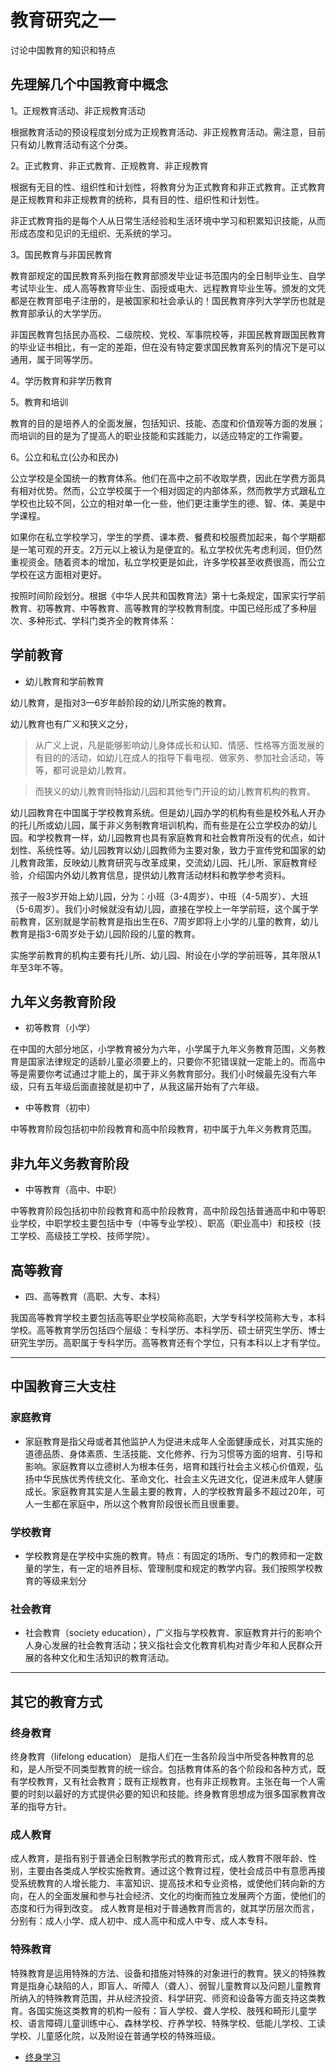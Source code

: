 # 教育研究之一

讨论中国教育的知识和特点

## 先理解几个中国教育中概念

1。正规教育活动、非正规教育活动

根据教育活动的预设程度划分成为正规教育活动、非正规教育活动。需注意，目前只有幼儿教育活动有这个分类。

2。正式教育、非正式教育、正规教育、非正规教育

根据有无目的性、组织性和计划性，将教育分为正式教育和非正式教育。正式教育是正规教育和非正规教育的统称，具有目的性、组织性和计划性。

非正式教育指的是每个人从日常生活经验和生活环境中学习和积累知识技能，从而形成态度和见识的无组织、无系统的学习。

3。国民教育与非国民教育

教育部规定的国民教育系列指在教育部颁发毕业证书范围内的全日制毕业生、自学考试毕业生、成人高等教育毕业生、函授或电大、远程教育毕业生等。颁发的文凭都是在教育部电子注册的，是被国家和社会承认的！国民教育序列大学学历也就是教育部承认的大学学历。

非国民教育包括民办高校、二级院校、党校、军事院校等，非国民教育跟国民教育的毕业证书相比，有一定的差距，但在没有特定要求国民教育系列的情况下是可以通用，属于同等学历。

4。学历教育和非学历教育

5。教育和培训

教育的目的是培养人的全面发展，包括知识、技能、态度和价值观等方面的发展；而培训的目的是为了提高人的职业技能和实践能力，以适应特定的工作需要。

6。公立和私立(公办和民办)

公立学校是全国统一的教育体系。他们在高中之前不收取学费，因此在学费方面具有相对优势。然而，公立学校属于一个相对固定的内部体系，然而教学方式跟私立学校也比较不同，公立的相对单一化一些，他们更注重学生的德、智、体、美是中学课程。

如果你在私立学校学习，学生的学费、课本费、餐费和校服费加起来，每个学期都是一笔可观的开支。2万元以上被认为是便宜的。私立学校优先考虑利润，但仍然重视资金。随着资本的增加，私立学校更是如此，许多学校甚至收费很高，而公立学校在这方面相对更好。

按照时间阶段划分。根据《中华人民共和国教育法》第十七条规定，国家实行学前教育、初等教育、中等教育、高等教育的学校教育制度。中国已经形成了多种层次、多种形式、学科门类齐全的教育体系：

## 学前教育

* 幼儿教育和学前教育

幼儿教育，是指对3—6岁年龄阶段的幼儿所实施的教育。

幼儿教育也有广义和狭义之分，

> 从广义上说，凡是能够影响幼儿身体成长和认知、情感、性格等方面发展的有目的的活动，如幼儿在成人的指导下看电视、做家务、参加社会活动，等等，都可说是幼儿教育。

> 而狭义的幼儿教育则特指幼儿园和其他专门开设的幼儿教育机构的教育。

幼儿园教育在中国属于学校教育系统。但是幼儿园办学的机构有些是校外私人开办的托儿所或幼儿园，属于非义务制教育培训机构，而有些是在公立学校办的幼儿园。和学校教育一样，幼儿园教育也具有家庭教育和社会教育所没有的优点，如计划性、系统性等。幼儿园教育以幼儿园教师为主要对象，致力于宣传党和国家的幼儿教育政策，反映幼儿教育研究与改革成果，交流幼儿园、托儿所、家庭教育经验，介绍国内外幼儿教育信息，提供幼儿教育活动材料和教学参考资料。

孩子一般3岁开始上幼儿园，分为：小班（3-4周岁）、中班（4-5周岁）、大班（5-6周岁）。我们小时候就没有幼儿园，直接在学校上一年学前班，这个属于学前教育，区别就是学前教育是指出生在6、7周岁即将上小学的儿童的教育，幼儿教育是指3-6周岁处于幼儿园阶段的儿童的教育。

实施学前教育的机构主要有托儿所、幼儿园、附设在小学的学前班等，其年限从1年至3年不等。

## 九年义务教育阶段

* 初等教育（小学）

在中国的大部分地区，小学教育被分为六年，小学属于九年义务教育范围，义务教育是国家法律规定的适龄儿童必须要上的，只要你不犯错误就一定能上的。而高中等是需要你考试通过才能上的，属于非义务教育部分。我们小时候最先没有六年级，只有五年级后面直接就是初中了，从我这届开始有了六年级。

* 中等教育（初中）

中等教育阶段包括初中阶段教育和高中阶段教育，初中属于九年义务教育范围。

## 非九年义务教育阶段

* 中等教育（高中、中职）

中等教育阶段包括初中阶段教育和高中阶段教育，高中阶段包括普通高中和中等职业学校，中职学校主要包括中专（中等专业学校）、职高（职业高中）和技校（技工学校、高级技工学校、技师学院）。

## 高等教育

* 四、高等教育（高职、大专、本科）

我国高等教育学校主要包括高等职业学校简称高职，大学专科学校简称大专，本科学校。高等教育学历包括四个层级：专科学历、本科学历、硕士研究生学历、博士研究生学历。高职属于专科学历。高等教育还有个学位，只有本科以上才有学位。

---


## 中国教育三大支柱




### 家庭教育

* 家庭教育是指父母或者其他监护人为促进未成年人全面健康成长，对其实施的道德品质、身体素质、生活技能、文化修养、行为习惯等方面的培育、引导和影响。家庭教育以立德树人为根本任务，培育和践行社会主义核心价值观，弘扬中华民族优秀传统文化、革命文化、社会主义先进文化，促进未成年人健康成长。家庭教育其实是人生最主要的教育，人的学校教育最多不超过20年，可人一生都在家庭中，所以这个教育阶段很长而且很重要。	

### 学校教育

* 学校教育是在学校中实施的教育。特点：有固定的场所、专门的教师和一定数量的学生，有一定的培养目标、管理制度和规定的教学内容。我们按照学校教育的等级来划分


### 社会教育

* 社会教育（society education），广义指与学校教育、家庭教育并行的影响个人身心发展的社会教育活动；狭义指社会文化教育机构对青少年和人民群众开展的各种文化和生活知识的教育活动。





---

## 其它的教育方式



### 终身教育

终身教育（lifelong education） 是指人们在一生各阶段当中所受各种教育的总和，是人所受不同类型教育的统一综合。包括教育体系的各个阶段和各种方式，既有学校教育，又有社会教育；既有正规教育，也有非正规教育。主张在每一个人需要的时刻以最好的方式提供必要的知识和技能。终身教育思想成为很多国家教育改革的指导方针。


### 成人教育
成人教育，是指有别于普通全日制教学形式的教育形式，成人教育不限年龄、性别，主要由各类成人学校实施教育。通过这个教育过程，使社会成员中有意愿再接受系统教育的人增长能力、丰富知识、提高技术和专业资格，或使他们转向新的方向，在人的全面发展和参与社会经济、文化的均衡而独立发展两个方面，使他们的态度和行为得到改变。
成人教育是相对于普通教育而言的，就其学历层次而言，分别有：成人小学、成人初中、成人高中和成人中专、成人本专科。

### 特殊教育

特殊教育是运用特殊的方法、设备和措施对特殊的对象进行的教育。狭义的特殊教育是指身心缺陷的人，即盲人、听障人（聋人）、弱智儿童教育以及问题儿童教育所纳入的特殊教育范围，并从经济投资、科学研究、师资和设备等方面支持这类教育。各国实施这类教育的机构一般有：盲人学校、聋人学校、肢残和畸形儿童学校、语言障碍儿童训练中心、森林学校、疗养学校、特殊学校、低能儿学校、工读学校、儿童感化院，以及附设在普通学校的特殊班级。



- [终身学习](./initwithmarkdown/学习/终身学习.md)
